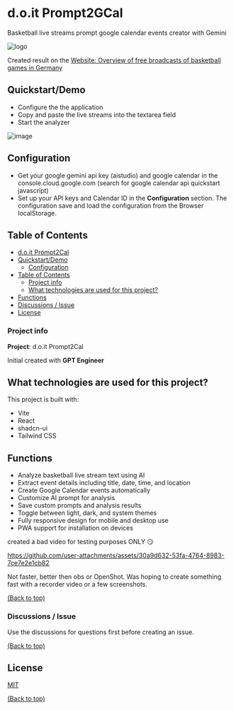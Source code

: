 # d.o.it Prompt2GCal

Basketball live streams prompt google calendar events creator with Gemini

![logo](https://github.com/user-attachments/assets/36223ad0-bc5e-4268-ad61-8b1dc3e38952)

Created result on the [Website: Overview of free broadcasts of basketball games in Germany](https://d-oit.github.io/en/blog/free-basketball-live-streams/)


## Quickstart/Demo

- Configure the the application
- Copy and paste the live streams into the textarea field
- Start the analyzer

![image](https://github.com/user-attachments/assets/09cc1666-ebd9-4921-a471-a936f46c17f5)

## Configuration

- Get your google gemini api key (aistudio) and google calendar  in the console.cloud.google.com (search for google calendar api quickstart javascript)
- Set up your API keys and Calendar ID in the **Configuration** section. The configuration save and load the configuration from the Browser localStorage.

## Table of Contents

- [d.o.it Prompt2Cal](#doit-prompt2cal)
- [Quickstart/Demo](#quickstartdemo)
   * [Configuration](#configuration)
- [Table of Contents](#table-of-contents)
   * [Project info](#project-info)
   * [What technologies are used for this project?](#what-technologies-are-used-for-this-project)
- [Functions](#functions)
- [Discussions / Issue](#discussions-issue)
- [License](#license)

### Project info

**Project**: d.o.it Prompt2Cal

Initial created with **GPT Engineer**

## What technologies are used for this project?

This project is built with:

- Vite
- React
- shadcn-ui
- Tailwind CSS

## Functions

- Analyze basketball live stream text using AI
- Extract event details including title, date, time, and location
- Create Google Calendar events automatically
- Customize AI prompt for analysis
- Save custom prompts and analysis results
- Toggle between light, dark, and system themes
- Fully responsive design for mobile and desktop use
- PWA support for installation on devices

created a bad video for testing purposes ONLY :smirk:

https://github.com/user-attachments/assets/30a9d632-53fa-4764-8983-7ce7e2e1cb82

Not faster, better then obs or OpenShot. Was hoping to create something fast with a recorder video or a few screenshots. 

[(Back to top)](#table-of-contents)

### Discussions / Issue

Use the discussions for questions first before creating an issue.

[(Back to top)](#table-of-contents)

## License

[MIT](https://github.com/d-oit/basketball-streams-to-calendar-ai-prompt/blob/main/LICENSE)

[(Back to top)](#table-of-contents)

